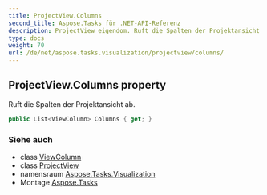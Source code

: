 ```yaml
---
title: ProjectView.Columns
second_title: Aspose.Tasks für .NET-API-Referenz
description: ProjectView eigendom. Ruft die Spalten der Projektansicht ab.
type: docs
weight: 70
url: /de/net/aspose.tasks.visualization/projectview/columns/
---
```

## ProjectView.Columns property

Ruft die Spalten der Projektansicht ab.

```csharp
public List<ViewColumn> Columns { get; }
```

### Siehe auch

* class [ViewColumn](../../viewcolumn/)
* class [ProjectView](../)
* namensraum [Aspose.Tasks.Visualization](../../projectview/)
* Montage [Aspose.Tasks](../../../)


